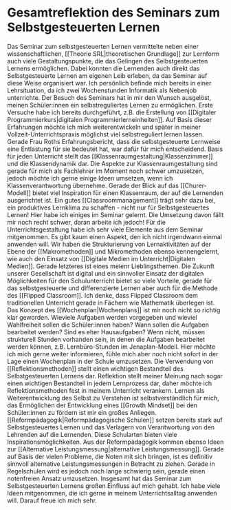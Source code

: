 # Gesamtreflektion des Seminars zum Selbstgesteuerten Lernen
Das Seminar zum selbstgesteuerten Lernen vermittelte neben einer wissenschaftlichen, [[Theorie SRL|theoretischen Grundlage]] zur Lernform auch viele Gestaltungspunkte, die das Gelingen des Selbstgesteuerten Lernens ermöglichen. Dabei konnten die Lernenden auch direkt das Selbstgesteuerte Lernen am eigenen Leib erleben, da das Seminar auf diese Weise organisiert war.
Ich persönlich befinde mich bereits in einer Lehrsituation, da ich zwei Wochenstunden Informatik als Nebenjob unterrichte. Der Besuch des Seminars hat in mir den Wunsch ausgelöst, meinen Schüler:innen ein selbstreguliertes Lernen zu ermöglichen. Erste Versuche habe ich bereits durchgeführt, z.B. die Erstellung von [[Digitaler Programmierkurs|digitalen Programmierlerneinheiten]]. Auf Basis dieser Erfahrungen möchte ich mich weiterentwickeln und später in meiner Vollzeit-Unterrichtspraxis möglichst viel selbstreguliert lernen lassen. Gerade Frau Roths Erfahrungsbericht, dass die selbstgesteuerte Lernweise eine Entlastung für sie bedeutet hat, war dafür für mich entscheidend.
Basis für jeden Unterricht stellt das [[Klassenraumgestaltung|Klassenzimmer]] und die Klassendynamik dar. Die Aspekte zur Klassenraumgestaltung sind gerade für mich als Fachlehrer im Moment noch schwer umzusetzen, jedoch möchte ich gerne einige Ideen umsetzen, wenn ich Klassenverantwortung übernehme. Gerade der Blick auf das [[Churer-Modell]] bietet viel Inspiration für einen Klassenraum, der auf die Lernenden ausgerichtet ist. Ein gutes [[Classroommanagement]] trägt sehr dazu bei, ein produktives Lernklima zu schaffen - nicht nur für Selbstgesteuertes Lernen! Hier habe ich einiges im Seminar gelernt. Die Umsetzung davon fällt mir noch recht schwer, daran arbeite ich jedoch! 
Für die Unterrichtsgestaltung habe ich sehr viele Elemente aus dem Seminar mitgenommen. Es gibt kaum einen Aspekt, den ich nicht irgendwann einmal anwenden will. Wir haben die Strukturierung von Lernaktivitäten auf der Ebene der [[Makromethoden]] und Mikromethoden ebenso kennengelernt, wie auch den Einsatz von [[Digitale Medien im Unterricht|Digitalen Medien]]. Gerade letzteres ist eines meienr Lieblingsthemen. Die Zukunft unserer Gesellschaft ist digital und ein sinnvoller Einsatz der digitalen Möglichkeiten für den Schulunterricht bietet so viele Vorteile, gerade für das selbstgesteuerte und differenzierte Lernen aber auch für die Methode des [[Flipped Classroom]]. Ich denke, dass Flipped Classroom dem traditionellen Unterricht gerade in Fächern wie Mathematik überlegen ist.
Das Konzept des [[Wochenplan|Wochenplans]] ist mir noch nicht so richtig klar geworden. Wieviele Aufgaben werden vorgegeben und wieviel Wahlfreiheit sollen die Schüler:innen haben? Wann sollen die Aufgaben bearbeitet werden? Sind es eher Hausaufgaben? Wenn nicht, müssen strukturell Stunden vorhanden sein, in denen die Aufgaben bearbeitet werden können, z.B. Lernbüro-Stunden im Jenaplan-Modell. Hier möchte ich mich gerne weiter informieren, fühle mich aber noch nicht sofort in der Lage einen Wochenplan in der Schule umzusetzen.
Die Verwendung von [[Reflektionsmethoden]] stellt einen wichtigen Bestandteil des Selbstgesteuerten Lernens dar. Reflektion stellt meiner Meinung nach sogar einen wichtigen Bestandteil in jedem Lernprozess dar, daher möchte ich Reflektionsmethoden fest in meinem Unterricht verankern.
Lernen als Weiterentwicklung des Selbst zu Verstehen ist selbstverständlich für mich, das Ermöglichen der Entwicklung eines [[Growth Mindset]] bei den Schüler:innen zu fördern ist mir ein großes Anliegen.
[[Reformpädagogik|Reformpädagogische Schulen]] setzen bereits stark auf Selbstgesteuertes Lernen und das Verlagern von Verantwortung von den Lehrenden auf die Lernenden. Diese Schularten bieten viele Inspirationsmöglichkeiten. Aus der Reformpädagogik kommen ebenso Ideen zur [[Alternative Leistungsmessung|alternative Leistungsmessung]]. Gerade auf Basis der vielen Probleme, die Noten mit sich bringen, ist es definitiv sinnvoll alternative Leistungsmessungen in Betracht zu ziehen. Gerade in Regelschulen wird es jedoch noch lange schwierig sein, gerade einen notenfreien Ansatz umzusetzen.
Insgesamt hat das Seminar zum Selbstgesteuerten Lernens großen Einfluss auf mich gehabt. Ich habe viele Ideen mitgenommen, die ich gerne in meinem Unterrichtsalltag anwenden will. Darauf freue ich mich sehr.